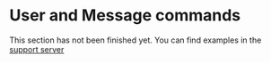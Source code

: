# User and Message commands

This section has not been finished yet. You can find examples in the [support server](https://discord.gg/botloader)